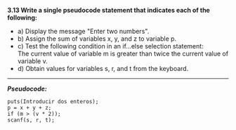 **3.13 Write a single pseudocode statement that indicates each 
     of the following:**
     
* a) Display the message "Enter two numbers".
* b) Assign the sum of variables x, y, and z to variable p. 
* c) Test the following condition in an if…else selection statement:  
       The current value of variable m is greater than twice the  current 
       value of variable v.        
* d) Obtain values for variables s, r, and t from the keyboard.

---

***Pseudocode:***
	
    puts(Introducir dos enteros); 
    p = x + y + z;
    if (m > (v * 2));
    scanf(s, r, t);
